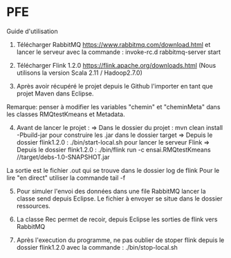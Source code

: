 # PFE

Guide d'utilisation

1) Télécharger RabbitMQ https://www.rabbitmq.com/download.html et lancer le serveur avec la commande : invoke-rc.d rabbitmq-server start 

2) Télécharger Flink 1.2.0 https://flink.apache.org/downloads.html (Nous utilisons la version Scala 2.11 / Hadoop2.7.0)

3) Après avoir récupéré le projet depuis le Github l'importer en tant que projet Maven dans Eclipse.

Remarque: penser à modifier les variables "chemin" et "cheminMeta" dans les classes RMQtestKmeans et Metadata.

4) Avant de lancer le projet :
  => Dans le dossier du projet : mvn clean install -Pbuild-jar pour construire les .jar dans le dossier target
  => Depuis le dossier flink1.2.0 : ./bin/start-local.sh pour lancer le serveur Flink
  => Depuis le dossier flink1.2.0 : ./bin/flink run -c ensai.RMQtestKmeans /<chemin vers le projet>/target/debs-1.0-SNAPSHOT.jar
  
  La sortie est le fichier .out qui se trouve dans le dossier log de flink
  Pour le lire "en direct" utiliser la commande tail -f <nom du fichier>

5) Pour simuler l'envoi des données dans une file RabbitMQ lancer la classe send depuis Eclipse. Le fichier à envoyer se situe dans le dossier ressources.

6) La classe Rec permet de recoir, depuis Eclipse les sorties de flink vers RabbitMQ

7) Après l'execution du programme, ne pas oublier de stoper flink depuis le dossier flink1.2.0 avec la commande : ./bin/stop-local.sh


